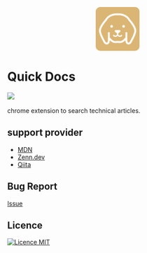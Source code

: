 <p align="center">
<img src="/src/static/img/icon.svg" width="100" height="100">
</div>

# Quick Docs
![](https://github.com/ken7253/qkd/actions/workflows/lint.yml/badge.svg)

chrome extension to search technical articles.

## support provider

- [MDN](https://developer.mozilla.org/ja/docs/Web)
- [Zenn.dev](https://zenn.dev/)
- [Qiita](https://qiita.com/)

## Bug Report

[Issue](https://github.com/ken7253/qkd/issues)

## Licence

[![Licence MIT](https://img.shields.io/github/license/ken7253/qkd?style=flat-square)](./LICENSE)
